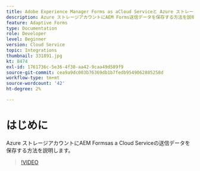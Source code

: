 ```yaml
---
title: Adobe Experience Manager Forms as aCloud Serviceと Azure ストレージの統合
description: Azure ストレージアカウントにAEM Forms送信データを保存する方法を説明します。
feature: Adaptive Forms
type: Documentation
role: Developer
level: Beginner
version: Cloud Service
topic: Integrations
thumbnail: 331891.jpg
kt: 8474
exl-id: 1761736c-5e36-4f30-aa42-9caa49d589f9
source-git-commit: cea9a9dc003b76369db1b7fedb9549062885258d
workflow-type: tm+mt
source-wordcount: '42'
ht-degree: 2%

---
```


# はじめに

Azure ストレージアカウントにAEM Formsas a Cloud Serviceの送信データを保存する方法を説明します。

>[!VIDEO](https://video.tv.adobe.com/v/336028/?quality=12&learn=on)
